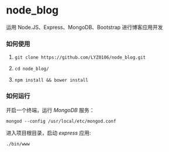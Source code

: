 # node_blog
运用 Node.JS、Express、MongoDB、Bootstrap 进行博客应用开发


### 如何使用

1. `git clone https://github.com/LYZ0106/node_blog.git`

2. `cd node_blog/`

3. `npm install && bower install`

### 如何运行
开启一个终端，运行 _MongoDB_ 服务：

	mongod --config /usr/local/etc/mongod.conf

进入项目根目录，启动 _express_ 应用:

    ./bin/www

